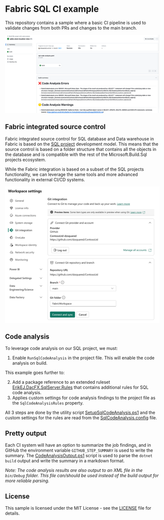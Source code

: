 # Fabric SQL CI example

This repository contains a sample where a basic CI pipeline is used to validate changes from both PRs and changes to the main branch.

![CI output sample](./images/ci-output.png)

## Fabric integrated source control

Fabric integrated source control for SQL database and Data warehouse in Fabric is based on the [SQL project](https://aka.ms/sqlproject) development model. This means that the source control is based on a folder structure that contains all the objects in the database and is compatible with the rest of the Microsoft.Build.Sql projects ecosystem.

While the Fabric integration is based on a subset of the SQL projects functionality, we can leverage the same tools and more advanced functionality in external CI/CD systems.

![Fabric workspace setup](./images/workspace-setup.png)

## Code analysis

To leverage code analysis on our SQL project, we must:

1. Enable `RunSqlCodeAnalysis` in the project file. This will enable the code analysis on build.

This example goes further to:

2. Add a package reference to an extended ruleset [ErikEJ.DacFX.SqlServer.Rules](https://www.nuget.org/packages/ErikEJ.DacFX.SqlServer.Rules/) that contains additional rules for SQL code analysis.
3. Applies custom settings for code analysis findings to the project file as the `SqlCodeAnalysisRules` property.

All 3 steps are done by the utility script [SetupSqlCodeAnalysis.ps1](./UtilityScripts/SetupSqlCodeAnalysis.ps1) and the custom settings for the rules are read from the [SqlCodeAnalysis.config](./UtilityScripts/SqlCodeAnalysis.config) file.

## Pretty output

Each CI system will have an option to summarize the job findings, and in GitHub the environment variable `GITHUB_STEP_SUMMARY` is used to write the summary. The [CodeAnalysisOutput.ps1](./UtilityScripts/CodeAnalysisOutput.ps1) script is used to parse the `dotnet build` output and write the summary in a markdown format.

*Note: The code analysis results are also output to an XML file in the `bin/Debug` folder. This file can/should be used instead of the build output for more reliable parsing.*


## License

This sample is licensed under the MIT License - see the [LICENSE](LICENSE) file for details.
